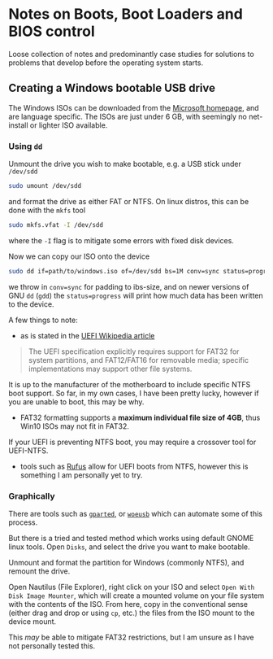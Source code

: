 # Notes on Boots, Boot Loaders and BIOS control
Loose collection of notes and predominantly case studies for solutions to problems that develop before the operating system starts.

## Creating a Windows bootable USB drive
The Windows ISOs can be downloaded from the [Microsoft homepage](https://www.microsoft.com/en-us/software-download/windows10ISO), and are language specific. The ISOs are just under 6 GB, with seemingly no net-install or lighter ISO available.

### Using `dd`
Unmount the drive you wish to make bootable, e.g. a USB stick under `/dev/sdd`
```bash
sudo umount /dev/sdd
```
and format the drive as either FAT or NTFS. On linux distros, this can be done with the `mkfs` tool
```bash
sudo mkfs.vfat -I /dev/sdd
```
where the `-I` flag is to mitigate some errors with fixed disk devices.

Now we can copy our ISO onto the device
```bash
sudo dd if=path/to/windows.iso of=/dev/sdd bs=1M conv=sync status=progress
```
we throw in `conv=sync` for padding to ibs-size, and on newer versions of GNU `dd` (`gdd`) the `status=progress` will print how much data has been written to the device.

A few things to note:

- as is stated in the [UEFI Wikipedia article](https://en.wikipedia.org/wiki/UEFI#Disk_device_compatibility)

> The UEFI specification explicitly requires support for FAT32 for system partitions, and FAT12/FAT16 for removable media; specific implementations may support other file systems.

It is up to the manufacturer of the motherboard to include specific NTFS boot support. So far, in my own cases, I have been pretty lucky, however if you are unable to boot, this may be why.

- FAT32 formatting supports a **maximum individual file size of 4GB**, thus Win10 ISOs may not fit in FAT32.

If your UEFI is preventing NTFS boot, you may require a crossover tool for UEFI-NTFS.

- tools such as [Rufus](http://rufus.akeo.ie/) allow for UEFI boots from NTFS, however this is something I am personally yet to try.

### Graphically
There are tools such as [`gparted`](https://gparted.org/), or [`woeusb`](https://askubuntu.com/a/1129184) which can automate some of this process.

But there is a tried and tested method which works using default GNOME linux tools. Open `Disks`, and select the drive you want to make bootable.

Unmount and format the partition for Windows (commonly NTFS), and remount the drive.

Open Nautilus (File Explorer), right click on your ISO and select `Open With Disk Image Mounter`, which will create a mounted volume on your file system with the contents of the ISO. From here, copy in the conventional sense (either drag and drop or using `cp`, etc.) the files from the ISO mount to the device mount.

This *may* be able to mitigate FAT32 restrictions, but I am unsure as I have not personally tested this.




